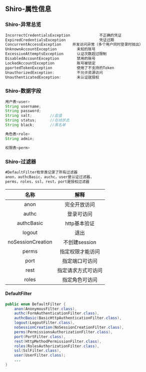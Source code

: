 ## Shiro-属性信息

### Shiro-异常总览

```java
IncorrectCredentialsException             不正确的凭证
ExpiredCredentialsException               凭证过期
ConcurrentAccessException     并发访问异常（多个用户同时登录时抛出）
UnknownAccountException         未知的账号
ExcessiveAttemptsException      认证次数超过限制
DisabledAccountException        禁用的账号
LockedAccountException          账号被锁定
pportedTokenException           使用了不支持的Token
UnauthorizedException:     		不允许资源访问
UnauthenticatedException:		未认证就授权
```

### Shiro-数据字段

```java
用户表<user>
String username;
String password;
String salt;		//盐值
String status;		//在线状态
String black;		//黑名单

角色表<role>
String admin;

权限表<perm>

```

### Shiro-过滤器

```js
#DefaultFilter枚举类记录了所有过滤器
anon，authcBasic，auchc，user是认证过滤器，
perms，roles，ssl，rest，port是授权过滤器
```

|       名称        |        解释        |
| :---------------: | :----------------: |
|       anon        |    完全开放访问    |
|       authc       |     登录可访问     |
|    authcBasic     |    http基本验证    |
|      logout       |        退出        |
| noSessionCreation |   不创建session    |
|       perms       |  指定权限才能访问  |
|       port        |   指定端口可访问   |
|       rest        | 指定请求方式可访问 |
|       roles       |   指定角色可访问   |

#### DefaultFilter

```java
public enum DefaultFilter {
    anon(AnonymousFilter.class),
    authc(FormAuthenticationFilter.class),
    authcBasic(BasicHttpAuthenticationFilter.class),
    logout(LogoutFilter.class),
    noSessionCreation(NoSessionCreationFilter.class),
    perms(PermissionsAuthorizationFilter.class),
    port(PortFilter.class),
    rest(HttpMethodPermissionFilter.class),
    roles(RolesAuthorizationFilter.class),
    ssl(SslFilter.class),
    user(UserFilter.class);
	...
}
```


